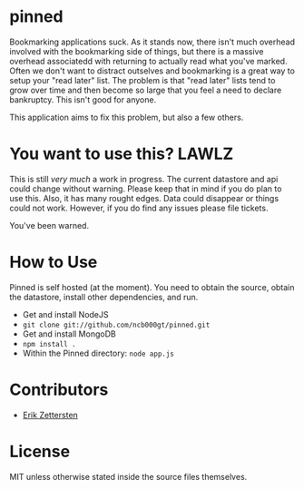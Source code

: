 pinned
===========

Bookmarking applications suck. As it stands now, there isn't much overhead involved with the bookmarking side of things, but there is a massive overhead associatedd with returning to actually read what you've marked. Often we don't want to distract outselves and bookmarking is a great way to setup your "read later" list. The problem is that "read later" lists tend to grow over time and then become so large that you feel a need to declare bankruptcy. This isn't good for anyone.

This application aims to fix this problem, but also a few others.


You want to use this? LAWLZ
===========

This is still _very much_ a work in progress. The current datastore and api could change without warning. Please keep that in mind if you do plan to use this. Also, it has many rought edges. Data could disappear or things could not work. However, if you do find any issues please file tickets.

You've been warned.


How to Use
===========

Pinned is self hosted (at the moment). You need to obtain the source, obtain the datastore, install other dependencies, and run.

* Get and install NodeJS
* `git clone git://github.com/ncb000gt/pinned.git`
* Get and install MongoDB
* `npm install .`
* Within the Pinned directory: `node app.js`


Contributors
===========

* [Erik Zettersten][erik5388]


License
===========

MIT unless otherwise stated inside the source files themselves.







[erik5388]:https://github.com/erik5388
